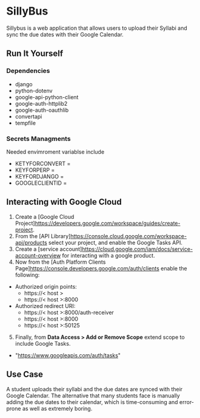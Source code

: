 # SillyBus
Sillybus is a web application that allows users to upload their Syllabi and sync the due dates with their Google Calendar.

## Run It Yourself

### Dependencies
- django
- python-dotenv
- google-api-python-client
- google-auth-httplib2
- google-auth-oauthlib
- convertapi
- tempfile

### Secrets Managments
Needed envimroment variablse include

- KETYFORCONVERT = <covert api key>
- KEYFORPERP = <perplexity ai api key>
- KEYFORDJANGO = <django api key>
- GOOGLECLIENTID = <client id from google>

## Interacting with Google Cloud

1. Create a [Google Cloud Project]<https://developers.google.com/workspace/guides/create-project>.
2. From the [API Library]<https://console.cloud.google.com/workspace-api/products> select your project, and enable the Google Tasks API.
3. Create a [service account]<https://cloud.google.com/iam/docs/service-account-overview> for interacting with a google product.
4. Now from the [Auth Platform Clients Page]<https://console.developers.google.com/auth/clients> enable the following:
- Authorized origin points:
  - https://\< host \>
  - https://\< host \>:8000
- Authorized redirect URI:
  - https://\< host \>:8000/auth-receiver
  - https://\< host \>:8000
  - https://\< host \>:50125
5. Finally, from **Data Access > Add or Remove Scope** extend scope to include Google Tasks.
  - "https://www.googleapis.com/auth/tasks"

## Use Case
A student uploads their syllabi and the due dates are synced with their Google Calendar. The alternative that many students face is manually adding the due dates to their calendar, which is time-consuming and error-prone as well as extremely boring.

